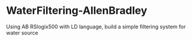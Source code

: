 # WaterFiltering-AllenBradley
Using AB RSlogix500 with LD language, build a simple filtering system for water source
